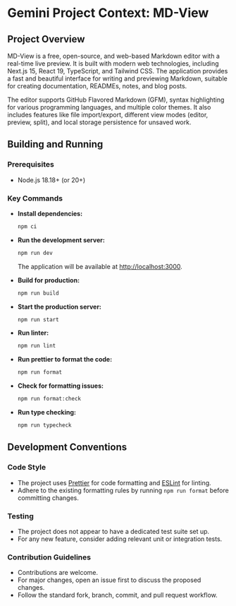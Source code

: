 # Gemini Project Context: MD-View

## Project Overview

MD-View is a free, open-source, and web-based Markdown editor with a real-time live preview. It is built with modern web technologies, including Next.js 15, React 19, TypeScript, and Tailwind CSS. The application provides a fast and beautiful interface for writing and previewing Markdown, suitable for creating documentation, READMEs, notes, and blog posts.

The editor supports GitHub Flavored Markdown (GFM), syntax highlighting for various programming languages, and multiple color themes. It also includes features like file import/export, different view modes (editor, preview, split), and local storage persistence for unsaved work.

## Building and Running

### Prerequisites

- Node.js 18.18+ (or 20+)

### Key Commands

- **Install dependencies:**

  ```bash
  npm ci
  ```

- **Run the development server:**

  ```bash
  npm run dev
  ```

  The application will be available at [http://localhost:3000](http://localhost:3000).

- **Build for production:**

  ```bash
  npm run build
  ```

- **Start the production server:**

  ```bash
  npm run start
  ```

- **Run linter:**

  ```bash
  npm run lint
  ```

- **Run prettier to format the code:**

  ```bash
  npm run format
  ```

- **Check for formatting issues:**

  ```bash
  npm run format:check
  ```

- **Run type checking:**

  ```bash
  npm run typecheck
  ```

## Development Conventions

### Code Style

- The project uses [Prettier](https://prettier.io/) for code formatting and [ESLint](https://eslint.org/) for linting.
- Adhere to the existing formatting rules by running `npm run format` before committing changes.

### Testing

- The project does not appear to have a dedicated test suite set up.
- For any new feature, consider adding relevant unit or integration tests.

### Contribution Guidelines

- Contributions are welcome.
- For major changes, open an issue first to discuss the proposed changes.
- Follow the standard fork, branch, commit, and pull request workflow.
